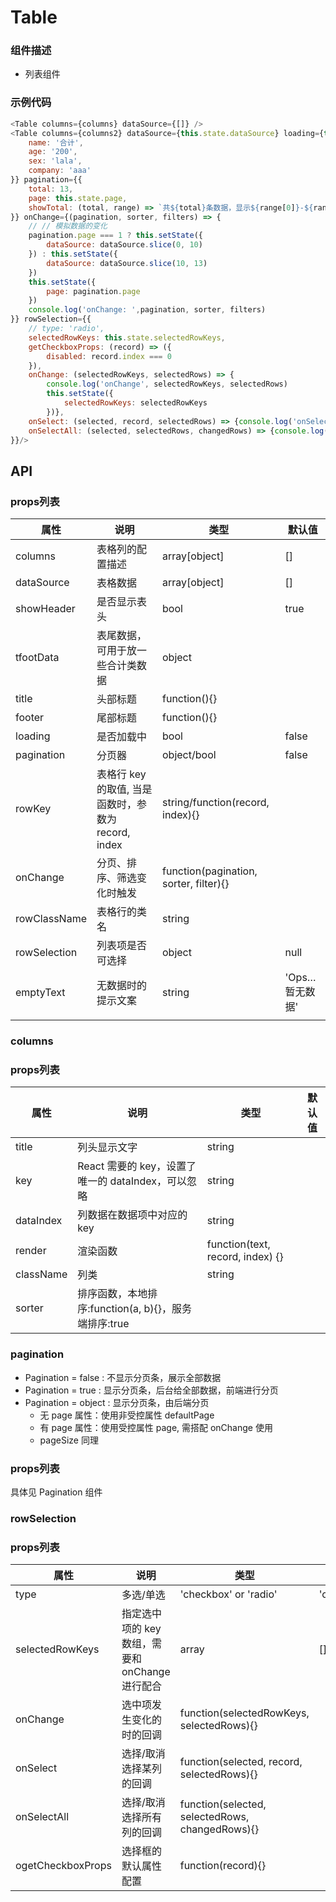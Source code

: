 # Table

### 组件描述
- 列表组件

### 示例代码

```js
<Table columns={columns} dataSource={[]} />
<Table columns={columns2} dataSource={this.state.dataSource} loading={this.state.loading} tfootData={{
	name: '合计',
	age: '200',
	sex: 'lala',
	company: 'aaa'
}} pagination={{
	total: 13,
	page: this.state.page,
	showTotal: (total, range) => `共${total}条数据，显示${range[0]}-${range[1]}条`
}} onChange={(pagination, sorter, filters) => {
	// // 模拟数据的变化
	pagination.page === 1 ? this.setState({
		dataSource: dataSource.slice(0, 10)
	}) : this.setState({
		dataSource: dataSource.slice(10, 13)
	})
	this.setState({
		page: pagination.page
	})
	console.log('onChange: ',pagination, sorter, filters)
}} rowSelection={{
	// type: 'radio',
	selectedRowKeys: this.state.selectedRowKeys,
	getCheckboxProps: (record) => ({
		disabled: record.index === 0
	}),
	onChange: (selectedRowKeys, selectedRows) => {
		console.log('onChange', selectedRowKeys, selectedRows)
		this.setState({
			selectedRowKeys: selectedRowKeys
		})},
	onSelect: (selected, record, selectedRows) => {console.log('onSelect', selected, record, selectedRows)},
	onSelectAll: (selected, selectedRows, changedRows) => {console.log('onSelectAll', selected, selectedRows, changedRows)},
}}/>
```

## API

### props列表

属性 | 说明 | 类型 | 默认值
----|-----|------|------
| columns | 表格列的配置描述 | array[object] | [] |
| dataSource | 表格数据 | array[object] | [] |
| showHeader | 是否显示表头 | bool | true |
| tfootData | 表尾数据，可用于放一些合计类数据 | object |  |
| title | 头部标题 | function(){} |  |
| footer | 尾部标题 | function(){} |  |
| loading | 是否加载中 | bool | false |
| pagination | 分页器 | object/bool | false |
| rowKey | 表格行 key 的取值, 当是函数时，参数为 record, index | string/function(record, index){} |  |
| onChange | 分页、排序、筛选变化时触发 | function(pagination, sorter, filter){} |  |
| rowClassName | 表格行的类名 | string |  |
| rowSelection | 列表项是否可选择 | object | null |
| emptyText | 无数据时的提示文案 | string | 'Ops…暂无数据' |
|  |  |  |  |

### columns


### props列表

属性 | 说明 | 类型 | 默认值
----|-----|------|------
| title | 列头显示文字 | string |  |
| key | React 需要的 key，设置了唯一的 dataIndex，可以忽略 | string |  |
| dataIndex | 列数据在数据项中对应的 key | string |  |
| render | 渲染函数 | function(text, record, index) {} |  |
| className | 列类 | string |  |
| sorter | 排序函数，本地排序:function(a, b){}，服务端排序:true |  |  |


### pagination

+ Pagination = false : 不显示分页条，展示全部数据
+ Pagination = true : 显示分页条，后台给全部数据，前端进行分页
+ Pagination = object : 显示分页条，由后端分页
	+ 无 page 属性：使用非受控属性 defaultPage 
	+ 有 page 属性：使用受控属性 page, 需搭配 onChange 使用
	+ pageSize 同理

### props列表
具体见 Pagination 组件

### rowSelection
### props列表

属性 | 说明 | 类型 | 默认值
----|-----|------|------
| type | 多选/单选 | 'checkbox' or 'radio' | 'checkbox' |
| selectedRowKeys | 指定选中项的 key 数组，需要和 onChange 进行配合 | array | [] |
| onChange | 选中项发生变化的时的回调 | function(selectedRowKeys, selectedRows){} |  |
| onSelect | 选择/取消选择某列的回调 | function(selected, record, selectedRows){} |  |
| onSelectAll | 选择/取消选择所有列的回调 | function(selected, selectedRows, changedRows){} |  |
| ogetCheckboxProps | 选择框的默认属性配置 | function(record){} |  |
